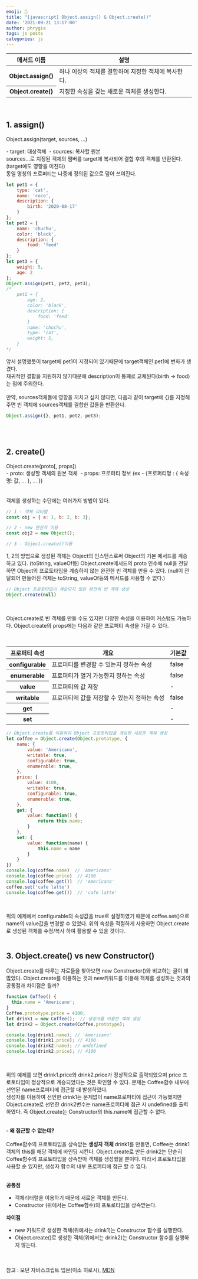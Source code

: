 ```yaml
---
emoji: 📓
title: "[javascript] Object.assign() & Object.create()"
date: '2021-09-21 13:17:00'
author: phrygia
tags: js posts
categories: js
---
```


<table>
    <thead>
        <tr>
            <th>메서드 이름</th>
            <th>설명</th>
        </tr>
    </thead>
    <tbody>
        <tr>
            <th>Object.assign()</th>
            <td>하나 이상의 객체를 결합하여 지정한 객체에 복사한다.</td>
        </tr>
        <tr>
            <th>Object.create()</th>
            <td>지정한 속성을 갖는 새로운 객체를 생성한다. </td>
        </tr>
    </tbody>
</table><br>

## 1. assign()
<div class="blockquote">
    Object.assign(target, sources, ...)
</div>  
<p>-&nbsp;target: 대상객체 &nbsp;-&nbsp;sources: 복사할 원본 <br>
sources...로 지정된 객체의 멤버를 target에 복사되어 결합 후의 객체를 반환된다. (target에도 영향을 미친다)<br>
동일 명칭의 프로퍼티는 나중에 정의된 값으로 덮어 쓰여진다.</p>

```js
let pet1 = {
    type: 'cat',
    name: 'coco',
    description: {
        birth: '2020-08-17'
    }
};
let pet2 = {
    name: 'chuchu',
    color: 'black',
    description: {
        food: 'feed'
    }
};
let pet3 = {
    weight: 5,
    age: 2
};
Object.assign(pet1, pet2, pet3);
/* 
    pet1 = {
        age: 2,
        color: 'black',
        description: {  
            food: 'feed' 
        }
        name: 'chuchu',
        type: 'cat',
        weight: 5,
    }
*/
```

앞서 설명했듯이 target에 pet1이 지정되어 있기때문에 target객체인 pet1에 변화가 생겼다. <br>
재귀적인 결합을 지원하지 않기때문에 description이 통째로 교체된다(birth → food)는 점에 주의한다.<br><br>
만약, sources객체들에 영향을 끼치고 싶지 않다면, 다음과 같이 target에 {}를 지정해주면 빈 객체에 sources객체를 결합한 값들을 반환한다.

```js
Object.assign({}, pet1, pet2, pet3);
```
<br><br>

## 2. create()

<div class="blockquote">
    Object.create(proto[, props])
</div>  
-&nbsp;proto: 생성할 객체의 원본 객체 &nbsp;-&nbsp;props: 프로퍼티 정보 (ex - {프로퍼티명 : { 속성명: 값, ... }, ... }) <br><br><br>
객체를 생성하는 수단에는 여러가지 방법이 있다.

```js
// 1 - 객체 리터럴
const obj = { a: 1, b: 2, b: 3};

// 2 - new 연산자 이용
const obj2 = new Object();

// 3 - Object.create()이용
```

1, 2의 방법으로 생성된 객체는 Object의 인스턴스로써 Object의 기본 메서드를 계승하고 있다. (toString, valueOf등) Object.create메서드의 proto 인수에 null을 전달하면 Object의 프로토타입을 계승하지 않는 완전한 빈 객체를 만들 수 있다. (null이 전달되어 만들어진 객체는 toString, valueOf등의 메서드를 사용할 수 없다.)

```js
// Object 프로토타입이 계승되지 않은 완전히 빈 객체 생성
Object.create(null)
```
<br>
<p>Object.create로 빈 객체를 만들 수도 있지만 다양한 속성을 이용하여 커스텀도 가능하다. Object.create의 props에는 다음과 같은 프로퍼티 속성을 가질 수 있다.</p> <br>

<table>
    <thead>
        <tr>
            <th>프로퍼티 속성</th>
            <th>개요</th>
            <th>기본값</th>
        </tr>
    </thead>
    <tbody>
        <tr>
            <th>configurable</th>
            <td>프로퍼티를 변경할 수 있는지 정하는 속성</td>
            <td>false</td>
        </tr>
        <tr>
            <th>enumerable</th>
            <td>프로퍼티가 열거 가능한지 정하는 속성</td>
            <td>false</td>
        </tr>
        <tr>
            <th>value</th>
            <td>프로퍼티의 값 저장</td>
            <td>-</td>
        </tr>
        <tr>
            <th>writable
            </th>
            <td>프로퍼티에 값을 저장할 수 있는지 정하는 속성</td>
            <td>false</td>
        </tr>
        <tr>
            <th>get
            </th>
            <td></td>
            <td>-</td>
        </tr>
        <tr>
            <th>set
            </th>
            <td></td>
            <td>-</td>
        </tr>
    </tbody>
</table>

```js
// Object.create를 이용하여 Object 프로토타입을 계승한 새로운 객체 생성
let coffee = Object.create(Object.prototype, {
    name: { 
        value: 'Americano',
        writable: true,
        configurable: true,
        enumerable: true,
    },
    price: { 
        value: 4100,
        writable: true,
        configurable: true,
        enumerable: true,
    },
    get: {
        value: function() {
            return this.name;
        }
    },
    set: {
        value: function(name) {
            this.name = name
        }
    }
})
console.log(coffee.name)  // 'Americano'
console.log(coffee.price)  // 4100
console.log(coffee.get())  // 'Americano'
coffee.set('cafe latte')  
console.log(coffee.get())  // 'cafe latte'
```
<br>

위의 예제에서 configurable의 속성값을 true로 설정하였기 때문에 coffee.set()으로 name의 value값을 변경할 수 있었다. 위의 속성을 적절하게 사용하면 Object.create로 생성된 객체를 수정/복사 하여 활용할 수 있을 것이다. <br><br>

## 3. Object.create() vs new Constructor()
Object.create를 다루는 자료들을 찾아보면 new Constructor()와 비교하는 글이 꽤 많았다. Object.create를 이용하는 것과 new키워드를 이용해 객체를 생성하는 것과의 공통점과 차이점은 뭘까?

```js
function Coffee() {
  this.name = 'Americano';
}
Coffee.prototype.price = 4100;
let drink1 = new Coffee();  // 생성자를 이용한 객체 생성
let drink2 = Object.create(Coffee.prototype);  

console.log(drink1.name); // 'Americano'
console.log(drink1.price); // 4100
console.log(drink2.name); // undefined
console.log(drink2.price); // 4100
```
<br>

위의 예제를 보면 drink1.price와 drink2.price가 정상적으로 출력되었으며 price 프로토타입이 정상적으로 계승되었다는 것은 확인할 수 있다. 문제는 Coffee함수 내부에 선언된 name프로퍼티에 접근할 때 발생하였다. <br>
생성자를 이용하여 선언한 drink1는 문제없이 name프로퍼티에 접근이 가능했지만 Object.create로 선언한 drink2변수는 name프로퍼티에 접근 시 undefined를 출력하였다. 즉 Object.create는 Constructor의 this.name에 접근할 수 없다. <br><br>

**- 왜 접근할 수 없는데?** <br><br>
Coffee함수의 프로토타입을 상속받는 **생성자 객체** drink1를 만들면, Coffee는 drink1 객체의 this를 해당 객체에 바인딩 시킨다. Object.create로 만든 drink2는 단순히 Coffee함수의 프로토타입을 상속받아 객체를 생성했을 뿐이다. 따라서 프로토타입을 사용할 순 있지만, 생성자 함수의 내부 프로퍼티에 접근 할 수 없다. <br><br>

**공통점**
- 객체리터럴을 이용하기 때문에 새로운 객체를 만든다.
- Constructor (위에서는 Coffee함수)의 프토로타입을 상속받는다.

**차이점**
- new 키워드로 생성한 객체(위에서는 drink1)는 Constructor 함수를 실행한다.
- Object.create()로 생성한 객체(위에서는 drink2)는 Constructor 함수를 실행하지 않는다.
<br><br><br>

<div class="from add">참고 : 모던 자바스크립트 입문(이소 히로시), <a href="https://developer.mozilla.org/ko/" target="_blank">MDN</a></div>

```toc

``` 